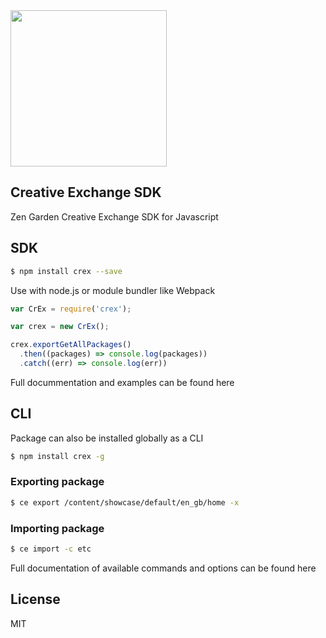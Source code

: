 <img width="250px" src="http://zg.cognifide.com/galaxite/img/zg_logo.svg">
<br>

## Creative Exchange SDK
Zen Garden Creative Exchange SDK for Javascript

## SDK

```bash
$ npm install crex --save
```

Use with node.js or module bundler like Webpack

```js
var CrEx = require('crex');

var crex = new CrEx();

crex.exportGetAllPackages()
  .then((packages) => console.log(packages))
  .catch((err) => console.log(err))
```

Full docummentation and examples can be found here

## CLI

Package can also be installed globally as a CLI

```bash
$ npm install crex -g
```

### Exporting package

```bash
$ ce export /content/showcase/default/en_gb/home -x
```

### Importing package

```bash
$ ce import -c etc
```

Full documentation of available commands and options can be found here

## License 
MIT
